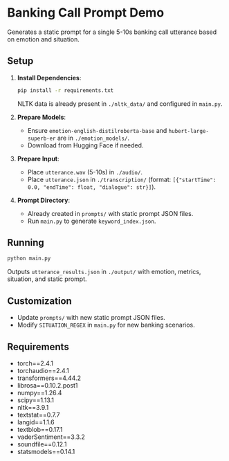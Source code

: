 # Banking Call Prompt Demo

Generates a static prompt for a single 5-10s banking call utterance based on emotion and situation.

## Setup

1. **Install Dependencies**:
   ```bash
   pip install -r requirements.txt
   ```
   NLTK data is already present in `./nltk_data/` and configured in `main.py`.

2. **Prepare Models**:
   - Ensure `emotion-english-distilroberta-base` and `hubert-large-superb-er` are in `./emotion_models/`.
   - Download from Hugging Face if needed.

3. **Prepare Input**:
   - Place `utterance.wav` (5-10s) in `./audio/`.
   - Place `utterance.json` in `./transcription/` (format: `[{"startTime": 0.0, "endTime": float, "dialogue": str}]`).

4. **Prompt Directory**:
   - Already created in `prompts/` with static prompt JSON files.
   - Run `main.py` to generate `keyword_index.json`.

## Running

```bash
python main.py
```

Outputs `utterance_results.json` in `./output/` with emotion, metrics, situation, and static prompt.

## Customization

- Update `prompts/` with new static prompt JSON files.
- Modify `SITUATION_REGEX` in `main.py` for new banking scenarios.

## Requirements
- torch==2.4.1
- torchaudio==2.4.1
- transformers==4.44.2
- librosa==0.10.2.post1
- numpy==1.26.4
- scipy==1.13.1
- nltk==3.9.1
- textstat==0.7.7
- langid==1.1.6
- textblob==0.17.1
- vaderSentiment==3.3.2
- soundfile==0.12.1
- statsmodels==0.14.1
